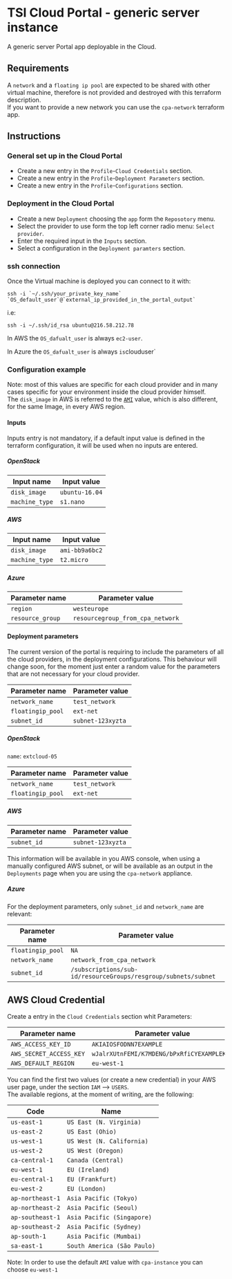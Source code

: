 # TSI Cloud Portal - generic server instance

A generic server Portal app deployable in the Cloud.  

## Requirements

A `network` and a `floating ip pool` are expected to be shared with other virtual machine, therefore is not provided and destroyed with this terraform description.  
If you want to provide a new network you can use the `cpa-network` terraform app.  

## Instructions

### General set up in the Cloud Portal

- Create a new entry in the `Profile`-`Cloud Credentials` section.  
- Create a new entry in the `Profile`-`Deployment Parameters` section.  
- Create a new entry in the `Profile`-`Configurations` section.

### Deployment in the Cloud Portal

- Create a new `Deployment` choosing the `app` form the `Reposotory` menu.  
- Select the provider to use form the top left corner radio menu: `Select provider`.  
- Enter the required input in the `Inputs` section.  
- Select a configuration in the `Deployment paramters` section.  

###  ssh connection

Once the Virtual machine is deployed you can connect to it with:

```
ssh -i `~/.ssh/your_private_key_name` `OS_default_user`@`external_ip_provided_in_the_portal_output`
```

i.e:

```
ssh -i ~/.ssh/id_rsa ubuntu@216.58.212.78
```

In AWS the `OS_dafualt_user` is always `ec2-user`.

In Azure the `OS_dafualt_user` is always ` is `clouduser`


### Configuration example

Note: most of this values are specific for each cloud provider and in many cases specific for your environment inside the cloud provider himself.  
The `disk_image` in AWS is referred to the [`AMI`](http://docs.aws.amazon.com/AWSEC2/latest/UserGuide/AMIs.html) value, which is also different, for the same Image, in every AWS region.

#### Inputs

Inputs entry is not mandatory, if a default input value is defined in the terraform configuration, it will be used when no inputs are entered.

##### OpenStack

| Input name            | Input value |
| ---                   | --- |
| `disk_image`          | `ubuntu-16.04` |
| `machine_type`        | `s1.nano` |


##### AWS

| Input name            | Input value |
| ---                   | --- |
| `disk_image`          | `ami-bb9a6bc2` |
| `machine_type`        | `t2.micro` |

##### Azure

| Parameter name        | Parameter value |
| ---                   | --- |
| `region`            	| `westeurope` |
| `resource_group`     	| `resourcegroup_from_cpa_network` |

#### Deployment parameters

The current version of the portal is requiring to include the parameters of all the cloud providers, in the deployment configurations. This behaviour will change soon, for the moment just enter a random value for the parameters that are not necessary for your cloud provider.

| Parameter name        | Parameter value |
| ---                   | --- |
| `network_name`        | `test_network` |
| `floatingip_pool`     | `ext-net` |
| `subnet_id`           | `subnet-123xyzta` |


##### OpenStack

`name`: `extcloud-05`

| Parameter name        | Parameter value |
| ---                   | --- |
| `network_name`        | `test_network` |
| `floatingip_pool`     | `ext-net` |

##### AWS

| Parameter name        | Parameter value |
| ---                   | --- |
| `subnet_id`           | `subnet-123xyzta` |

This information will be available in you AWS console, when using a manually configured AWS subnet, or will be available as an output in the `Deployments` page when you are using the `cpa-network` appliance.

##### Azure

For the deployment parameters, only `subnet_id` and `network_name` are relevant:

| Parameter name        | Parameter value |
| ---                   | --- |
| `floatingip_pool`   	| `NA` |
| `network_name`        | `network_from_cpa_network` |
| `subnet_id`           | `/subscriptions/sub-id/resourceGroups/resgroup/subnets/subnet`

## AWS Cloud Credential

Create a entry in the `Cloud Credentials` section whit Parameters:

| Parameter name        | Parameter value |
| ---                   | --- |
`AWS_ACCESS_KEY_ID`     | `AKIAIOSFODNN7EXAMPLE`
`AWS_SECRET_ACCESS_KEY` | `wJalrXUtnFEMI/K7MDENG/bPxRfiCYEXAMPLEKEY`
`AWS_DEFAULT_REGION`    | `eu-west-1`

You can find the first two values (or create a new credential) in your AWS user page, under the section `IAM` --> `USERS`.  
The available regions, at the moment of writing, are the following:

Code              | Name
| ---             | --- |
`us-east-1`       |`US East (N. Virginia)`
`us-east-2`       |`US East (Ohio)`
`us-west-1`       |`US West (N. California)`
`us-west-2`       |`US West (Oregon)`
`ca-central-1`    |`Canada (Central)`
`eu-west-1`       |`EU (Ireland)`
`eu-central-1`    |`EU (Frankfurt)`
`eu-west-2`       |`EU (London)`
`ap-northeast-1`  |`Asia Pacific (Tokyo)`
`ap-northeast-2`  |`Asia Pacific (Seoul)`
`ap-southeast-1`  |`Asia Pacific (Singapore)`
`ap-southeast-2`  |`Asia Pacific (Sydney)`
`ap-south-1`      |`Asia Pacific (Mumbai)`
`sa-east-1`       |`South America (São Paulo)`

Note: In order to use the default `AMI` value with `cpa-instance` you can choose `eu-west-1`
